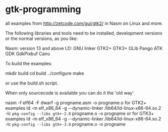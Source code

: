 # gtk-programming
all examples from http://zetcode.com/gui/gtk2/ in Nasm on Linux and more.


The following libraries and tools need to be installed, development versions or the normal
versions, as you like:

Nasm: version 13 and above
LD:	GNU linker
GTK2+
GTK3+
GLib
Pango
ATK
GDK
GdkPixbuf
Cairo

To build the examples:

mkdir build
cd build
../configure
make

or use the build.sh script.

When only sourcecode is available you can do it the 'old way'

nasm -f elf64 -F dwarf -g progname.asm -o progname.o
for GTK2+ examples
ld -m elf_x86_64 -g --dynamic-linker /lib64/ld-linux-x86-64.so.2 -lc `pkg-config --libs gtk+-2.0` progname.o -o progname
or
for GTK3+ examples
ld -m elf_x86_64 -g --dynamic-linker /lib64/ld-linux-x86-64.so.2 -lc `pkg-config --libs gtk+-3.0` progname.o -o progname

